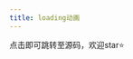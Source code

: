 ```yaml
---
title: loading动画
---
```


点击即可跳转至源码，欢迎star⭐️
<!-- more -->
<ClientOnly>
  <loading-layout/>
</ClientOnly>
